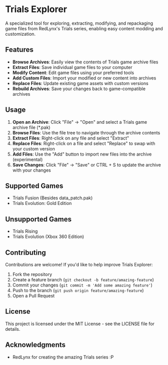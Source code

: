 # Trials Explorer

A specialized tool for exploring, extracting, modifying, and repackaging game files from RedLynx's Trials series, enabling easy content modding and customization.

## Features

- **Browse Archives**: Easily view the contents of Trials game archive files
- **Extract Files**: Save individual game files to your computer
- **Modify Content**: Edit game files using your preferred tools
- **Add Custom Files**: Import your modified or new content into archives
- **Replace Files**: Update existing game assets with custom versions
- **Rebuild Archives**: Save your changes back to game-compatible archives

## Usage

1. **Open an Archive**: Click "File" → "Open" and select a Trials game archive file (*.pak)
2. **Browse Files**: Use the file tree to navigate through the archive contents
3. **Extract Files**: Right-click on any file and select "Extract"
4. **Replace Files**: Right-click on a file and select "Replace" to swap with your custom version
5. **Add Files**: Use the "Add" button to import new files into the archive (experimental)
6. **Save Changes**: Click "File" → "Save" or CTRL + S to update the archive with your changes

## Supported Games

- Trials Fusion (Besides data_patch.pak)
- Trials Evolution: Gold Edition

## Unsupported Games
- Trials Rising
- Trials Evolution (Xbox 360 Edition)

## Contributing

Contributions are welcome! If you'd like to help improve Trials Explorer:

1. Fork the repository
2. Create a feature branch (`git checkout -b feature/amazing-feature`)
3. Commit your changes (`git commit -m 'Add some amazing feature'`)
4. Push to the branch (`git push origin feature/amazing-feature`)
5. Open a Pull Request

## License

This project is licensed under the MIT License - see the LICENSE file for details.

## Acknowledgments

- RedLynx for creating the amazing Trials series :P

